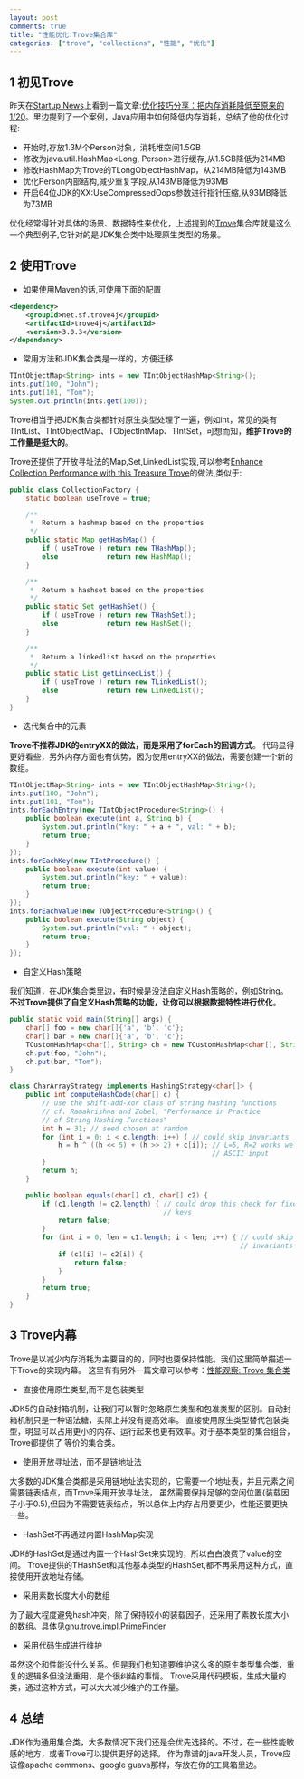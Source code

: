 ```yaml
---
layout: post
comments: true
title: "性能优化:Trove集合库"
categories: ["trove", "collections", "性能", "优化"]
---
```


## 1 初见Trove

昨天在[Startup News](http://news.dbanotes.net/news)上看到一篇文章:[优化技巧分享：把内存消耗降低至原来的1/20](http://blog.jobbole.com/40666/)。里边提到了一个案例，Java应用中如何降低内存消耗，总结了他的优化过程:

* 开始时,存放1.3M个Person对象，消耗堆空间1.5GB
* 修改为java.util.HashMap<Long, Person>进行缓存,从1.5GB降低为214MB
* 修改HashMap为Trove的TLongObjectHashMap<Person>，从214MB降低为143MB
* 优化Person内部结构,减少重复字段,从143MB降低为93MB
* 开启64位JDK的XX:UseCompressedOops参数进行指针压缩,从93MB降低为73MB

优化经常得针对具体的场景、数据特性来优化，上述提到的[Trove](http://trove.starlight-systems.com/)集合库就是这么一个典型例子,它针对的是JDK集合类中处理原生类型的场景。

## 2 使用Trove

* 如果使用Maven的话,可使用下面的配置

``` xml
<dependency>
	<groupId>net.sf.trove4j</groupId>
	<artifactId>trove4j</artifactId>
	<version>3.0.3</version>
</dependency>
```
* 常用方法和JDK集合类是一样的，方便迁移

``` java
TIntObjectMap<String> ints = new TIntObjectHashMap<String>();
ints.put(100, "John");
ints.put(101, "Tom");
System.out.println(ints.get(100));
```

Trove相当于把JDK集合类都针对原生类型处理了一遍，例如int，常见的类有
TIntList、TIntObjectMap<V>、TObjectIntMap<K>、TIntSet，可想而知，**维护Trove的工作量是挺大的**。

Trove还提供了开放寻址法的Map,Set,LinkedList实现,可以参考[Enhance Collection Performance with this Treasure Trove](http://www.onjava.com/pub/a/onjava/2002/06/12/trove.html?page=2)的做法,类似于:

``` java
public class CollectionFactory {
	static boolean useTrove = true;

    /**
	 *  Return a hashmap based on the properties
	 */
	public static Map getHashMap() {
		if ( useTrove ) return new THashMap();
		else            return new HashMap();
	}

	/**
	 *  Return a hashset based on the properties
	 */
	public static Set getHashSet() {
		if ( useTrove ) return new THashSet();
		else            return new HashSet();
	}

	/**
	 *  Return a linkedlist based on the properties
	 */
	public static List getLinkedList() {
		if ( useTrove ) return new TLinkedList();
		else            return new LinkedList();
	}
}
```

* 迭代集合中的元素

**Trove不推荐JDK的entryXX的做法，而是采用了forEach的回调方式**。
代码显得更好看些，另外内存方面也有优势，因为使用entryXX的做法，需要创建一个新的数组。

``` java
TIntObjectMap<String> ints = new TIntObjectHashMap<String>();
ints.put(100, "John");
ints.put(101, "Tom");
ints.forEachEntry(new TIntObjectProcedure<String>() {
    public boolean execute(int a, String b) {
        System.out.println("key: " + a + ", val: " + b);
        return true;
    }
});
ints.forEachKey(new TIntProcedure() {
    public boolean execute(int value) {
        System.out.println("key: " + value);
        return true;
    }
});
ints.forEachValue(new TObjectProcedure<String>() {
    public boolean execute(String object) {
        System.out.println("val: " + object);
        return true;
    }
});
```

* 自定义Hash策略

我们知道，在JDK集合类里边，有时候是没法自定义Hash策略的，例如String。
**不过Trove提供了自定义Hash策略的功能，让你可以根据数据特性进行优化**。

``` java
public static void main(String[] args) {
    char[] foo = new char[]{'a', 'b', 'c'};
    char[] bar = new char[]{'a', 'b', 'c'};
    TCustomHashMap<char[], String> ch = new TCustomHashMap<char[], String>(new CharArrayStrategy());
    ch.put(foo, "John");
    ch.put(bar, "Tom");
}

class CharArrayStrategy implements HashingStrategy<char[]> {
    public int computeHashCode(char[] c) {
        // use the shift-add-xor class of string hashing functions
        // cf. Ramakrishna and Zobel, "Performance in Practice
        // of String Hashing Functions"
        int h = 31; // seed chosen at random
        for (int i = 0; i < c.length; i++) { // could skip invariants
            h = h ^ ((h << 5) + (h >> 2) + c[i]); // L=5, R=2 works well for
                                                  // ASCII input
        }
        return h;
    }

    public boolean equals(char[] c1, char[] c2) {
        if (c1.length != c2.length) { // could drop this check for fixed-length
                                      // keys
            return false;
        }
        for (int i = 0, len = c1.length; i < len; i++) { // could skip
                                                         // invariants
            if (c1[i] != c2[i]) {
                return false;
            }
        }
        return true;
    }
}
```

## 3 Trove内幕

Trove是以减少内存消耗为主要目的的，同时也要保持性能。我们这里简单描述一下Trove的实现内幕。
这里有有另外一篇文章可以参考：[性能观察: Trove 集合类](http://www.ibm.com/developerworks/cn/java/j-perf09284.html)

* 直接使用原生类型,而不是包装类型

JDK5的自动封箱机制，让我们可以暂时忽略原生类型和包准类型的区别。自动封箱机制只是一种语法糖，实际上并没有提高效率。
直接使用原生类型替代包装类型，明显可以占用更小的内存、运行起来也更有效率。对于基本类型的集合组合，Trove都提供了
等价的集合类。

* 使用开放寻址法，而不是链地址法

大多数的JDK集合类都是采用链地址法实现的，它需要一个地址表，并且元素之间需要链表结点，而Trove采用开放寻址法，
虽然需要保持足够的空闲位置(装载因子小于0.5),但因为不需要链表结点，所以总体上内存占用要更少，性能还要更快一些。

* HashSet不再通过内置HashMap实现

JDK的HashSet是通过内置一个HashSet来实现的，所以白白浪费了value的空间。
Trove提供的THashSet和其他基本类型的HashSet,都不再采用这种方式，直接使用开放地址存储。

* 采用素数长度大小的数组

为了最大程度避免hash冲突，除了保持较小的装载因子，还采用了素数长度大小的数组。具体见gnu.trove.impl.PrimeFinder

* 采用代码生成进行维护

虽然这个和性能没什么关系。但是我们也知道要维护这么多的原生类型集合类，重复的逻辑多但没法重用，是个很纠结的事情。
Trove采用代码模板，生成大量的类，通过这种方式，可以大大减少维护的工作量。

## 4 总结

JDK作为通用集合类，大多数情况下我们还是会优先选择的。不过，在一些性能敏感的地方，或者Trove可以提供更好的选择。
作为靠谱的java开发人员，Trove应该像apache commons、google guava那样，存放在你的工具箱里边。